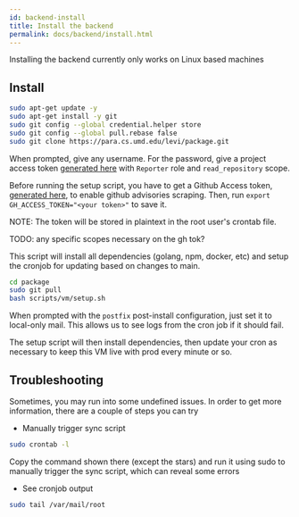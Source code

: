 ```yaml
---
id: backend-install
title: Install the backend
permalink: docs/backend/install.html
---
```


Installing the backend currently only works on Linux based machines

## Install 

```bash
sudo apt-get update -y
sudo apt-get install -y git
sudo git config --global credential.helper store
sudo git config --global pull.rebase false
sudo git clone https://para.cs.umd.edu/levi/package.git
```

When prompted, give any username. For the password, give a project access token [generated here](https://para.cs.umd.edu/levi/package/-/settings/access_tokens) with `Reporter` role and `read_repository` scope.

Before running the setup script, you have to get a Github Access token, [generated here](https://docs.github.com/en/authentication/keeping-your-account-and-data-secure/creating-a-personal-access-token), to enable github advisories scraping. Then, run `export GH_ACCESS_TOKEN="<your token>"` to save it.

NOTE: The token will be stored in plaintext in the root user's crontab file.

TODO: any specific scopes necessary on the gh tok?

This script will install all dependencies (golang, npm, docker, etc) and setup the cronjob for updating based on changes to main.

```bash
cd package
sudo git pull
bash scripts/vm/setup.sh
```

When prompted with the `postfix` post-install configuration, just set it to local-only mail. This allows us to see logs from the cron job if it should fail.

The setup script will then install dependencies, then update your cron as necessary to keep this VM live with prod every minute or so.


## Troubleshooting

Sometimes, you may run into some undefined issues. In order to get more information, there are a couple of steps you can try

* Manually trigger sync script
```bash
sudo crontab -l
```
Copy the command shown there (except the stars) and run it using sudo to manually trigger the sync script, which can reveal some errors

* See cronjob output
```bash
sudo tail /var/mail/root
```